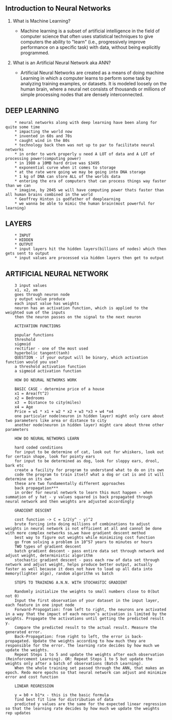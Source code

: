 ## Introduction to Neural Networks

1. What is Machine Learning?

	* Machine learning is a subset of artificial intelligence in the field of 	  
  computer science that often uses statistical techniques to give computers the ability to "learn" (i.e., progressively improve performance on a specific task) with data, without being explicitly programmed.
2. What is an Artificial Neural Network aka ANN?

	* Artificial Neural Networks are created as a means of doing machine Learning
	in which a computer learns to perform some task by analyzing training examples, or datasets. It is modeled loosely on the human brain, where a neural net consists of thousands or millions of simple processing nodes that are densely interconnected.

## DEEP LEARNING

		* neural networks along with deep learning have been along for quite some time
		* impacting the world now
		* invented in 60s and 70s
		* caught wind in the 80s
		* technology back then was not up to par to facilitate neural networks
		* in order to work properly u need A LOT of data and A LOT of processing power(computing power)
		* in 1980 a 10MB hard drive was $3495
		* exponential curve when it comes to storage
		* at the rate were going we may be going into DNA storage
		* 1 kg of DNA can store ALL of the worlds data
		* entering the era of computers that can process things way faster than we can
		* imagine, by 2045 we will have computing power thats faster than all human brains combined in the world
		* Geoffrey Hinton is godfather of deeplearning
		* we wanna be able to mimic the human brain(most powerful for learning)

## LAYERS

		* INPUT
		* HIDDEN
		* OUTPUT
		* input layers hit the hidden layers(billions of nodes) which then gets sent to output
		* input values are processed via hidden layers then get to output

## ARTIFICIAL NEURAL NETWORK

		3 input values
		x1, x2, xm
		goes through neuron node
		y output value produce
		each input value has weights
		neuron has an activation function, which is applied to the weighted sum of the inputs
		then the neuron passes on the signal to the next neuron

		ACTIVATION FUNCTIONS

		popular functions
		threshold
		sigmoid
		rectifier - one of the most used
		hyperbolic tangent(tanh)
		QUESTION - if your output will be binary, which activation function would you use?
		a threshold activation function
		a sigmoid activation function

		HOW DO NEURAL NETWORKS WORK

		BASIC CASE - determine price of a house
		x1 = Area(ft^2)
		x2 = Bedrooms
		x3  = Distance to city(miles)
		x4 = Age
		Price = w1 * x1 + w2 * x2 + w3 *x3 + w4 *x4
		one particular node(neuron in hidden layer) might only care about two parameters like area or distance to city
		another node(neuron in hidden layer) might care about three other parameters

		HOW DO NEURAL NETWORKS LEARN

		hard coded conditions
		for input to be determine of cat, look out for whiskers, look out for certain shape, look for pointy ears
		for input to be determined as dog, look for sloppy ears, drool, bark etc
		create a facility for program to understand what to do on its own
		code the program to train itself what a dog or cat is and it will determine on its own
		these are two fundamentally different approaches
		back propagation***
		in order for neural network to learn this must happen - when summation of y hat - y values squared is back propagated through neural network and then weights are adjusted accordingly

		GRADIENT DESCENT

		cost function -> C = 1/2(y^ - y)^2
		brute forcing into doing millions of combinations to adjust weights in neural network is not efficient at all and cannot be done with more complex networks so…we have gradient descent method
		best way to figure out weights while minimizing cost function
		go from solving a problem in 10^57 years to minutes or hours
		TWO types of gradient descent
		batch gradient descent - pass entire data set through network and adjust weight, deterministic algorithm
		stochastic gradient descent - pass each row of data set through network and adjust weight, helps produce better output, actually faster as well because it does not have to load up all data into memory(lighter algo), random algorithm vs batch

		STEPS TO TRAINING A.N.N. WITH STOCHASTIC GRADIENT

		Randomly initialize the weights to small numbers close to 0(but not 0)
		Input the first observation of your dataset in the input layer, each feature in one input node
		Forward-Propogation: from left to right, the neurons are activated in a way that the impact of each neuron’s activation is limited by the weights. Propagate the activations until getting the predicted result y.
		Compare the predicted result to the actual result. Measure the generated error.
		Back-Propagation: from right to left, the error is back-propagated. Update the weights according to how much they are responsible for the error. The learning rate decides by how much we update the weights.
		Repeat Steps 1 to 5 and update the weights after each observation (Reinforcement Learning). OR: Repeat Steps 1 to 5 but update the weights only after a batch of observations (Batch Learning).
		When the whole training set passed through the ANN, that makes an epoch. Redo more epochs so that neural network can adjust and minimize error and cost function

		LINEAR REGRESSION

		y = b0 + b1*x - this is the basic formula
		find best fit line for distribution of data
		predicted y values are the same for the expected linear regression so that the learning rate decides by how much we update the weights rep updates
